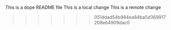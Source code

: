 This is a dope README file
This is a local change
This is a remote change
>>>>>>> 051ddad54b984ea84ba5d369917208eb4909dac0
